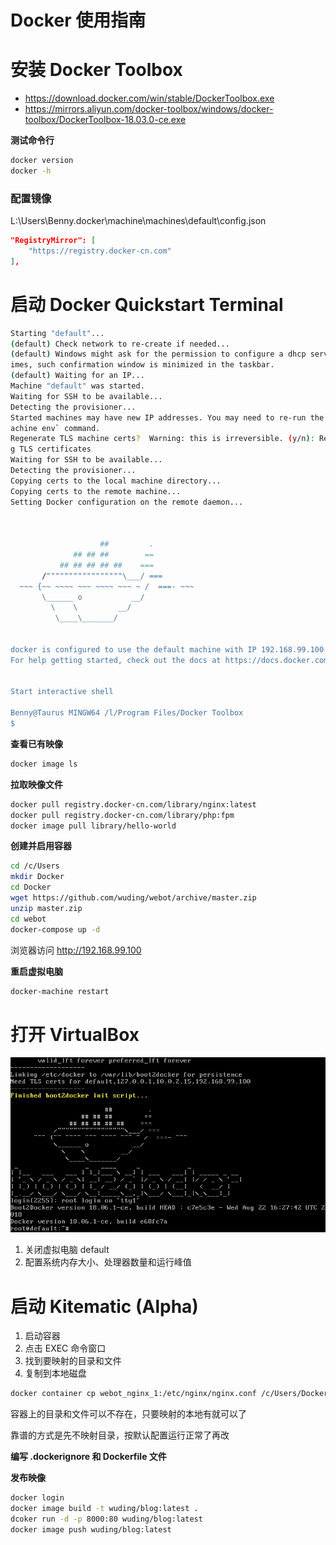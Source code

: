 Docker 使用指南
===============

# 安装 Docker Toolbox

- https://download.docker.com/win/stable/DockerToolbox.exe
- https://mirrors.aliyun.com/docker-toolbox/windows/docker-toolbox/DockerToolbox-18.03.0-ce.exe

**测试命令行**

```sh
docker version
docker -h
```



### 配置镜像

L:\Users\Benny\.docker\machine\machines\default\config.json
```json
"RegistryMirror": [
	"https://registry.docker-cn.com"
],
```



# 启动 Docker Quickstart Terminal

```sh
Starting "default"...
(default) Check network to re-create if needed...
(default) Windows might ask for the permission to configure a dhcp server. Somet
imes, such confirmation window is minimized in the taskbar.
(default) Waiting for an IP...
Machine "default" was started.
Waiting for SSH to be available...
Detecting the provisioner...
Started machines may have new IP addresses. You may need to re-run the `docker-m
achine env` command.
Regenerate TLS machine certs?  Warning: this is irreversible. (y/n): Regeneratin
g TLS certificates
Waiting for SSH to be available...
Detecting the provisioner...
Copying certs to the local machine directory...
Copying certs to the remote machine...
Setting Docker configuration on the remote daemon...



                    ##         .
              ## ## ##        ==
           ## ## ## ## ##    ===
       /"""""""""""""""""\___/ ===
  ~~~ {~~ ~~~~ ~~~ ~~~~ ~~~ ~ /  ===- ~~~
       \______ o           __/
         \    \         __/
          \____\_______/


docker is configured to use the default machine with IP 192.168.99.100
For help getting started, check out the docs at https://docs.docker.com


Start interactive shell

Benny@Taurus MINGW64 /l/Program Files/Docker Toolbox
$
```

**查看已有映像**
```sh
docker image ls
```

**拉取映像文件**

```sh
docker pull registry.docker-cn.com/library/nginx:latest
docker pull registry.docker-cn.com/library/php:fpm
docker image pull library/hello-world
```


**创建并启用容器**
```sh
cd /c/Users
mkdir Docker
cd Docker
wget https://github.com/wuding/webot/archive/master.zip
unzip master.zip
cd webot
docker-compose up -d
```

浏览器访问 http://192.168.99.100

**重启虚拟电脑**

```sh
docker-machine restart
```



# 打开 VirtualBox

![虚拟系统界面](Docker/img/VirtualBox_default_22_09_2018_22_30_06.png)

1. 关闭虚拟电脑 default
2. 配置系统内存大小、处理器数量和运行峰值



# 启动 Kitematic (Alpha)

1. 启动容器
2. 点击 EXEC 命令窗口
3. 找到要映射的目录和文件
4. 复制到本地磁盘
```sh
docker container cp webot_nginx_1:/etc/nginx/nginx.conf /c/Users/Docker/webot/etc/nginx/nginx.conf
```

容器上的目录和文件可以不存在，只要映射的本地有就可以了

靠谱的方式是先不映射目录，按默认配置运行正常了再改

**编写 .dockerignore 和 Dockerfile 文件**

**发布映像**

```sh
docker login
docker image build -t wuding/blog:latest .
dcoker run -d -p 8000:80 wuding/blog:latest
docker image push wuding/blog:latest
```